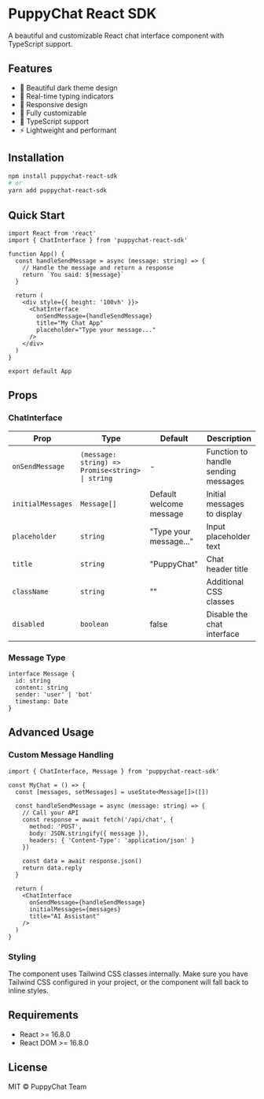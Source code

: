 # PuppyChat React SDK

A beautiful and customizable React chat interface component with TypeScript support.

## Features

- 🎨 Beautiful dark theme design
- 💬 Real-time typing indicators
- 📱 Responsive design
- 🔧 Fully customizable
- 📝 TypeScript support
- ⚡ Lightweight and performant

## Installation

```bash
npm install puppychat-react-sdk
# or
yarn add puppychat-react-sdk
```

## Quick Start

```tsx
import React from 'react'
import { ChatInterface } from 'puppychat-react-sdk'

function App() {
  const handleSendMessage = async (message: string) => {
    // Handle the message and return a response
    return `You said: ${message}`
  }

  return (
    <div style={{ height: '100vh' }}>
      <ChatInterface
        onSendMessage={handleSendMessage}
        title="My Chat App"
        placeholder="Type your message..."
      />
    </div>
  )
}

export default App
```

## Props

### ChatInterface

| Prop | Type | Default | Description |
|------|------|---------|-------------|
| `onSendMessage` | `(message: string) => Promise<string> \| string` | - | Function to handle sending messages |
| `initialMessages` | `Message[]` | Default welcome message | Initial messages to display |
| `placeholder` | `string` | "Type your message..." | Input placeholder text |
| `title` | `string` | "PuppyChat" | Chat header title |
| `className` | `string` | "" | Additional CSS classes |
| `disabled` | `boolean` | false | Disable the chat interface |

### Message Type

```tsx
interface Message {
  id: string
  content: string
  sender: 'user' | 'bot'
  timestamp: Date
}
```

## Advanced Usage

### Custom Message Handling

```tsx
import { ChatInterface, Message } from 'puppychat-react-sdk'

const MyChat = () => {
  const [messages, setMessages] = useState<Message[]>([])

  const handleSendMessage = async (message: string) => {
    // Call your API
    const response = await fetch('/api/chat', {
      method: 'POST',
      body: JSON.stringify({ message }),
      headers: { 'Content-Type': 'application/json' }
    })
    
    const data = await response.json()
    return data.reply
  }

  return (
    <ChatInterface
      onSendMessage={handleSendMessage}
      initialMessages={messages}
      title="AI Assistant"
    />
  )
}
```

### Styling

The component uses Tailwind CSS classes internally. Make sure you have Tailwind CSS configured in your project, or the component will fall back to inline styles.

## Requirements

- React >= 16.8.0
- React DOM >= 16.8.0

## License

MIT © PuppyChat Team
